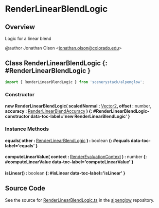 # RenderLinearBlendLogic

## Overview

Logic for a linear blend

@author Jonathan Olson &lt;jonathan.olson@colorado.edu&gt;

## Class RenderLinearBlendLogic {: #RenderLinearBlendLogic }


```js
import { RenderLinearBlendLogic } from 'scenerystack/alpenglow';
```
### Constructor

#### new RenderLinearBlendLogic( scaledNormal : <span style="font-weight: 400;">[Vector2](../dot/Vector2.md)</span>, offset : <span style="font-weight: 400;"><span style="color: hsla(calc(var(--md-hue) + 180deg),80%,40%,1);">number</span></span>, accuracy : <span style="font-weight: 400;">[RenderLinearBlendAccuracy](../alpenglow/RenderLinearBlendAccuracy.md)</span> ) {: #RenderLinearBlendLogic-constructor data-toc-label='new RenderLinearBlendLogic' }

### Instance Methods

#### equals( other : <span style="font-weight: 400;">[RenderLinearBlendLogic](../alpenglow/RenderLinearBlendLogic.md)</span> ) : <span style="font-weight: 400;"><span style="color: hsla(calc(var(--md-hue) + 180deg),80%,40%,1);">boolean</span></span> {: #equals data-toc-label='equals' }

#### computeLinearValue( context : <span style="font-weight: 400;">[RenderEvaluationContext](../alpenglow/RenderEvaluationContext.md)</span> ) : <span style="font-weight: 400;"><span style="color: hsla(calc(var(--md-hue) + 180deg),80%,40%,1);">number</span></span> {: #computeLinearValue data-toc-label='computeLinearValue' }

#### isLinear() : <span style="font-weight: 400;"><span style="color: hsla(calc(var(--md-hue) + 180deg),80%,40%,1);">boolean</span></span> {: #isLinear data-toc-label='isLinear' }



## Source Code

See the source for [RenderLinearBlendLogic.ts](https://github.com/phetsims/alpenglow/blob/main/js/render-program/RenderLinearBlendLogic.ts) in the [alpenglow](https://github.com/phetsims/alpenglow) repository.
